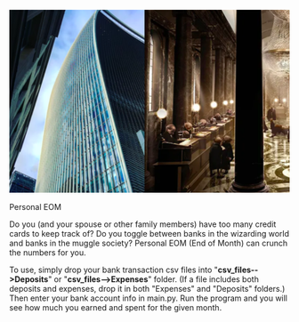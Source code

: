 ![](two_worlds.png)

Personal EOM

Do you (and your spouse or other family members) have too many
credit cards to keep track of? Do you toggle between banks in the wizarding world and banks in the muggle society?
Personal EOM (End of Month) can crunch the numbers for you.  

To use, simply drop your bank transaction csv files into "**csv_files-->Deposits**" or "**csv_files-->Expenses**" folder. (If a file includes both deposits and expenses, drop it in both
"Expenses" and "Deposits" folders.) Then enter your bank account info in main.py. Run the program and you will 
see how much you earned and spent for the given month. 

